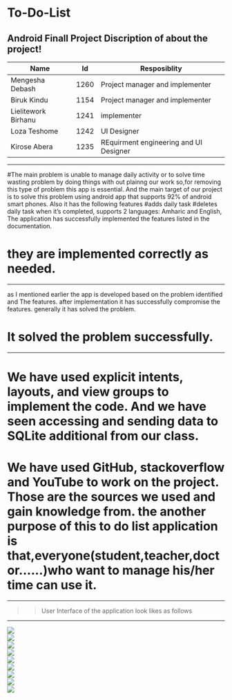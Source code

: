 # To-Do-List
Android Finall Project Discription of about the project!
---
|Name|         Id|       Resposiblity|
|---|---|---|
|Mengesha Debash|1260|Project manager and implementer|
|Biruk Kindu|1154|Project manager and implementer|
|Lielitework Birhanu|1241|implementer|
|Loza Teshome|1242|UI Designer|
|Kirose Abera|1235|REquirment engineering and UI Designer|
***
#The main problem is unable to manage daily activity or to solve time wasting problem by doing things with out plainng our work so,for removing this type of problem this app is essential. And the main target of our project is to solve this problem using android app that supports 92% of android smart phones. Also it has the following features
#adds daily task
#deletes daily task when it’s completed,
supports 2 languages: Amharic and English,
The application has successfully implemented the features listed in the documentation.
# they are implemented correctly as needed.
---
as I mentioned earlier the app is developed based on the problem identified and The features. after implementation it has successfully compromise the features. generally it has solved the problem.
# It solved the problem successfully.
---
# We have used explicit intents, layouts, and view groups to implement the code. And we have seen accessing and sending data to SQLite additional from our class.
# We have used GitHub, stackoverflow and YouTube to work on the project. Those are the sources we used and gain knowledge from. the another purpose of this to do list application is that,everyone(student,teacher,doctor......)who want to manage his/her time can use it.
---
>> User Interface of the application look likes as follows
---
<img src="https://user-images.githubusercontent.com/71508420/105008107-a973ec80-59ed-11eb-86c1-23b7f4fc1885.jpg"
     style="float: left; margin-right: 10px;" />
 <br>
 <img src="https://user-images.githubusercontent.com/71508420/105008108-aa0c8300-59ed-11eb-8237-c150165574f3.jpg"
     style="float: left; margin-right: 10px;" />
 <br>
<img src="https://user-images.githubusercontent.com/71508420/105008109-aa0c8300-59ed-11eb-8373-27aacba4cc80.jpg"
     style="float: left; margin-right: 10px;" />
 <br>
<img src="https://user-images.githubusercontent.com/71508420/105008111-aaa51980-59ed-11eb-9b1a-f73e5fdcd973.jpg"
     style="float: left; margin-right: 10px;" />
 <br>
<img src="https://user-images.githubusercontent.com/71508420/105008113-aaa51980-59ed-11eb-8e1c-dafc297e3c82.jpg"
     style="float: left; margin-right: 10px;" />
 <br>
<img src="https://user-images.githubusercontent.com/71508420/105008116-ab3db000-59ed-11eb-91e5-f8c145c4989d.jpg"
     style="float: left; margin-right: 10px;" />
 <br>
<img src="https://user-images.githubusercontent.com/71508420/105008119-abd64680-59ed-11eb-9e9d-8126b1705ff6.jpg"
     style="float: left; margin-right: 10px;" />
 <br>
<img src="https://user-images.githubusercontent.com/71508420/105008101-a7aa2900-59ed-11eb-9aed-b2e2f62a6fb3.jpg"
     style="float: left; margin-right: 10px;" />
 <br>
<img src="https://user-images.githubusercontent.com/71508420/105008113-aaa51980-59ed-11eb-8e1c-dafc297e3c82.jpg"
     style="float: left; margin-right: 10px;" />
 <br>

